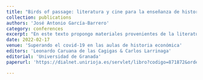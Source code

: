 ```yaml
---
title: "Birds of passage: literatura y cine para la enseñanza de historia económica del turismo y las migraciones"
collection: publications
authors: 'José Antonio García-Barrero'
category: conferences
excerpt: "En este texto propongo materiales provenientes de la literatura y el cine para la enseñanza de la interrelación del turismo y las migraciones en el formato de clase práctica para alumnos de grado en economía e historia, con especial foco en las asignaturas de Historia Económica de España, Historia Contemporánea de España e Historia Económica Mundial. Más concretamente, presento un modelo de práctica en el cual se incorporan algunos de los materiales sugeridos en el contexto de la historia económica de Cataluña y las Islas Baleares adaptables a otros contextos históricos y geográficos. Utilizando la proyección de la película La piel quemada (1967) y fragmentos de la narrativa contemporánea mallorquina propia de la Generació dels 70 provenientes de textos de Guillem Frontera y Antònia Vicens y testimonios orales, se busca crear un formato de práctica que acerque al alumnado el boom turístico de los sesenta en el archipiélago. El objetivo de esta práctica es que el alumnado pueda relacionar conceptos de la economía del turismo y de los mercados de trabajo con la historia contemporánea y la sociología de las migraciones. Así, conceptos como estacionalidad turística, demanda de trabajo o productividad del trabajo se presentarán de la mano de otros como desigualdades de género, escasez de vivienda o integración socio-cultural. Al mismo tiempo, la práctica también busca que el alumnado pueda relacionar estas cuestiones con debates de carácter histórico y actual sobre la evolución del turismo y las políticas migratorias a escala local e internacional."
date: 2022-02-17
venue: 'Superando el covid-19 en las aulas de historia económica'
editors: 'Leonardo Caruana de las Cagigas & Carlos Larrinaga'
editorial: 'Universidad de Granada'
paperurl: 'https://dialnet.unirioja.es/servlet/libro?codigo=871872&orden=0&info=open_link_libro'

---
```

